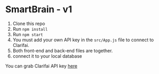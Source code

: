 # SmartBrain - v1


1. Clone this repo
2. Run `npm install`
3. Run `npm start`
4. You must add your own API key in the `src/App.js` file to connect to Clarifai.
5. Both front-end and back-end files are together.
6. connect it to your local database

You can grab Clarifai API key [here](https://www.clarifai.com/)

